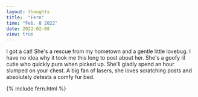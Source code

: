 ```yaml
---
layout: thoughts
title:  "Fern"
time: "Feb. 8 2022"
date: 2022-02-08
view: true
---
```


I got a cat! She's a rescue from my hometown and a gentle little lovebug. I have no idea why it took me this long to post about her. She's a goofy lil cutie who quickly purs when picked up. She'll gladly spend an hour slumped on your chest. A big fan of lasers, she loves scratching posts and absolutely detests a comfy fur bed. 


{% include fern.html %}